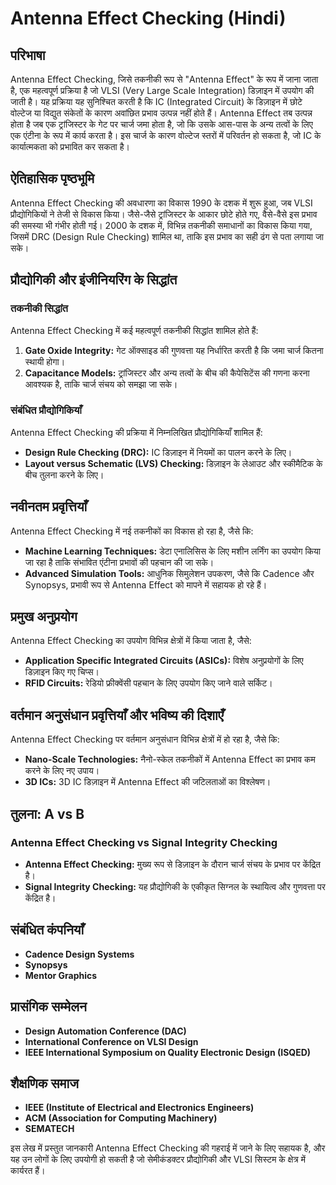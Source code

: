 # Antenna Effect Checking (Hindi)

## परिभाषा

Antenna Effect Checking, जिसे तकनीकी रूप से "Antenna Effect" के रूप में जाना जाता है, एक महत्वपूर्ण प्रक्रिया है जो VLSI (Very Large Scale Integration) डिज़ाइन में उपयोग की जाती है। यह प्रक्रिया यह सुनिश्चित करती है कि IC (Integrated Circuit) के डिज़ाइन में छोटे वोल्टेज या विद्युत संकेतों के कारण अवांछित प्रभाव उत्पन्न नहीं होते हैं। Antenna Effect तब उत्पन्न होता है जब एक ट्रांजिस्टर के गेट पर चार्ज जमा होता है, जो कि उसके आस-पास के अन्य तत्वों के लिए एक एंटीना के रूप में कार्य करता है। इस चार्ज के कारण वोल्टेज स्तरों में परिवर्तन हो सकता है, जो IC के कार्यात्मकता को प्रभावित कर सकता है।

## ऐतिहासिक पृष्ठभूमि

Antenna Effect Checking की अवधारणा का विकास 1990 के दशक में शुरू हुआ, जब VLSI प्रौद्योगिकियों ने तेजी से विकास किया। जैसे-जैसे ट्रांजिस्टर के आकार छोटे होते गए, वैसे-वैसे इस प्रभाव की समस्या भी गंभीर होती गई। 2000 के दशक में, विभिन्न तकनीकी समाधानों का विकास किया गया, जिसमें DRC (Design Rule Checking) शामिल था, ताकि इस प्रभाव का सही ढंग से पता लगाया जा सके।

## प्रौद्योगिकी और इंजीनियरिंग के सिद्धांत

### तकनीकी सिद्धांत

Antenna Effect Checking में कई महत्वपूर्ण तकनीकी सिद्धांत शामिल होते हैं:

1. **Gate Oxide Integrity:** गेट ऑक्साइड की गुणवत्ता यह निर्धारित करती है कि जमा चार्ज कितना स्थायी होगा।
2. **Capacitance Models:** ट्रांजिस्टर और अन्य तत्वों के बीच की कैपेसिटेंस की गणना करना आवश्यक है, ताकि चार्ज संचय को समझा जा सके।

### संबंधित प्रौद्योगिकियाँ

Antenna Effect Checking की प्रक्रिया में निम्नलिखित प्रौद्योगिकियाँ शामिल हैं:

- **Design Rule Checking (DRC):** IC डिज़ाइन में नियमों का पालन करने के लिए।
- **Layout versus Schematic (LVS) Checking:** डिज़ाइन के लेआउट और स्कीमैटिक के बीच तुलना करने के लिए।

## नवीनतम प्रवृत्तियाँ

Antenna Effect Checking में नई तकनीकों का विकास हो रहा है, जैसे कि:

- **Machine Learning Techniques:** डेटा एनालिसिस के लिए मशीन लर्निंग का उपयोग किया जा रहा है ताकि संभावित एंटीना प्रभावों की पहचान की जा सके।
- **Advanced Simulation Tools:** आधुनिक सिमुलेशन उपकरण, जैसे कि Cadence और Synopsys, प्रभावी रूप से Antenna Effect को मापने में सहायक हो रहे हैं।

## प्रमुख अनुप्रयोग

Antenna Effect Checking का उपयोग विभिन्न क्षेत्रों में किया जाता है, जैसे:

- **Application Specific Integrated Circuits (ASICs):** विशेष अनुप्रयोगों के लिए डिज़ाइन किए गए चिप्स।
- **RFID Circuits:** रेडियो फ्रीक्वेंसी पहचान के लिए उपयोग किए जाने वाले सर्किट।

## वर्तमान अनुसंधान प्रवृत्तियाँ और भविष्य की दिशाएँ

Antenna Effect Checking पर वर्तमान अनुसंधान विभिन्न क्षेत्रों में हो रहा है, जैसे कि:

- **Nano-Scale Technologies:** नैनो-स्केल तकनीकों में Antenna Effect का प्रभाव कम करने के लिए नए उपाय।
- **3D ICs:** 3D IC डिज़ाइन में Antenna Effect की जटिलताओं का विश्लेषण।

## तुलना: A vs B

### Antenna Effect Checking vs Signal Integrity Checking

- **Antenna Effect Checking:** मुख्य रूप से डिज़ाइन के दौरान चार्ज संचय के प्रभाव पर केंद्रित है।
- **Signal Integrity Checking:** यह प्रौद्योगिकी के एकीकृत सिग्नल के स्थायित्व और गुणवत्ता पर केंद्रित है।

## संबंधित कंपनियाँ

- **Cadence Design Systems**
- **Synopsys**
- **Mentor Graphics**

## प्रासंगिक सम्मेलन

- **Design Automation Conference (DAC)**
- **International Conference on VLSI Design**
- **IEEE International Symposium on Quality Electronic Design (ISQED)**

## शैक्षणिक समाज

- **IEEE (Institute of Electrical and Electronics Engineers)**
- **ACM (Association for Computing Machinery)**
- **SEMATECH**

इस लेख में प्रस्तुत जानकारी Antenna Effect Checking की गहराई में जाने के लिए सहायक है, और यह उन लोगों के लिए उपयोगी हो सकती है जो सेमीकंडक्टर प्रौद्योगिकी और VLSI सिस्टम के क्षेत्र में कार्यरत हैं।